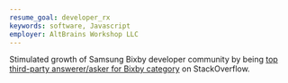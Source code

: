 ```yaml
---
resume_goal: developer_rx
keywords: software, Javascript
employer: AltBrains Workshop LLC
---
```

Stimulated growth of Samsung Bixby developer community by being [top third-party answerer/asker for Bixby category](https://stackoverflow.com/tags/bixby/topusers) on StackOverflow. 